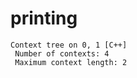 # printing

    Context tree on 0, 1 [C++]
     Number of contexts: 4 
     Maximum context length: 2 

